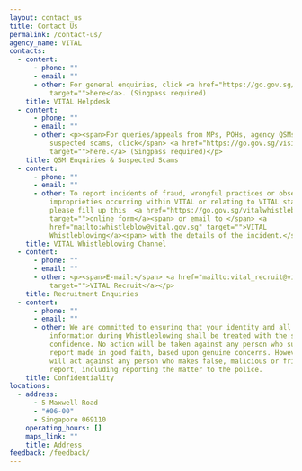 ```yaml
---
layout: contact_us
title: Contact Us
permalink: /contact-us/
agency_name: VITAL
contacts:
  - content:
      - phone: ""
      - email: ""
      - other: For general enquiries, click <a href="https://go.gov.sg/vision-helpdesk"
          target="">here</a>. (Singpass required)
    title: VITAL Helpdesk
  - content:
      - phone: ""
      - email: ""
      - other: <p><span>For queries/appeals from MPs, POHs, agency QSMs, or for
          suspected scams, click</span> <a href="https://go.gov.sg/vision-qsm"
          target="">here.</a> (Singpass required)</p>
    title: QSM Enquiries & Suspected Scams
  - content:
      - phone: ""
      - email: ""
      - other: To report incidents of fraud, wrongful practices or observed
          improprieties occurring within VITAL or relating to VITAL staff,
          please fill up this  <a href="https://go.gov.sg/vitalwhistleblowing"
          target="">online form</a><span> or email to </span> <a
          href="mailto:whistleblow@vital.gov.sg" target="">VITAL
          Whistleblowing</a><span> with the details of the incident.</span>
    title: VITAL Whistleblowing Channel
  - content:
      - phone: ""
      - email: ""
      - other: <p><span>E-mail:</span> <a href="mailto:vital_recruit@vital.gov.sg"
          target="">VITAL Recruit</a></p>
    title: Recruitment Enquiries
  - content:
      - phone: ""
      - email: ""
      - other: We are committed to ensuring that your identity and all disclosed
          information during Whistleblowing shall be treated with the strictest
          confidence. No action will be taken against any person who submits a
          report made in good faith, based upon genuine concerns. However, we
          will act against any person who makes false, malicious or frivolous
          report, including reporting the matter to the police.
    title: Confidentiality
locations:
  - address:
      - 5 Maxwell Road
      - "#06-00"
      - Singapore 069110
    operating_hours: []
    maps_link: ""
    title: Address
feedback: /feedback/
---
```

